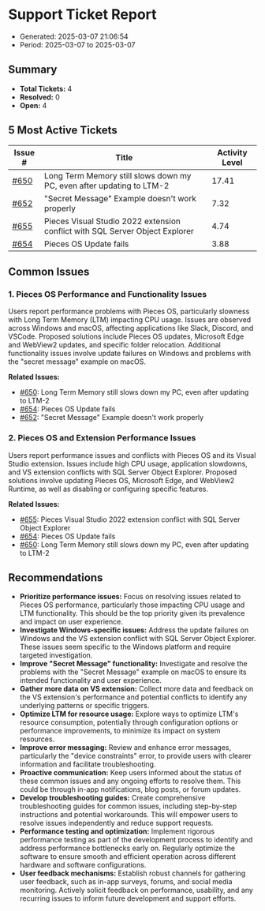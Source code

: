 # Support Ticket Report
- Generated: 2025-03-07 21:06:54
- Period: 2025-03-07 to 2025-03-07

## Summary
- **Total Tickets:** 4
- **Resolved:** 0
- **Open:** 4

## 5 Most Active Tickets
| Issue # | Title | Activity Level |
|---------|-------|----------------|
| [#650](https://github.com/pieces-app/support/issues/650) | Long Term Memory still slows down my PC, even after updating to LTM-2 | 17.41 |
| [#652](https://github.com/pieces-app/support/issues/652) | "Secret Message" Example doesn't work properly | 7.32 |
| [#655](https://github.com/pieces-app/support/issues/655) | Pieces Visual Studio 2022 extension conflict with SQL Server Object Explorer | 4.74 |
| [#654](https://github.com/pieces-app/support/issues/654) | Pieces OS Update fails | 3.88 |

## Common Issues
### 1. Pieces OS Performance and Functionality Issues
Users report performance problems with Pieces OS, particularly slowness with Long Term Memory (LTM) impacting CPU usage. Issues are observed across Windows and macOS, affecting applications like Slack, Discord, and VSCode. Proposed solutions include Pieces OS updates, Microsoft Edge and WebView2 updates, and specific folder relocation. Additional functionality issues involve update failures on Windows and problems with the "secret message" example on macOS.

**Related Issues:**
- [#650](https://github.com/pieces-app/support/issues/650): Long Term Memory still slows down my PC, even after updating to LTM-2
- [#654](https://github.com/pieces-app/support/issues/654): Pieces OS Update fails
- [#652](https://github.com/pieces-app/support/issues/652): "Secret Message" Example doesn't work properly

### 2. Pieces OS and Extension Performance Issues
Users report performance issues and conflicts with Pieces OS and its Visual Studio extension. Issues include high CPU usage, application slowdowns, and VS extension conflicts with SQL Server Object Explorer. Proposed solutions involve updating Pieces OS, Microsoft Edge, and WebView2 Runtime, as well as disabling or configuring specific features.

**Related Issues:**
- [#655](https://github.com/pieces-app/support/issues/655): Pieces Visual Studio 2022 extension conflict with SQL Server Object Explorer
- [#654](https://github.com/pieces-app/support/issues/654): Pieces OS Update fails
- [#650](https://github.com/pieces-app/support/issues/650): Long Term Memory still slows down my PC, even after updating to LTM-2


## Recommendations
- **Prioritize performance issues:** Focus on resolving issues related to Pieces OS performance, particularly those impacting CPU usage and LTM functionality. This should be the top priority given its prevalence and impact on user experience.
- **Investigate Windows-specific issues:** Address the update failures on Windows and the VS extension conflict with SQL Server Object Explorer. These issues seem specific to the Windows platform and require targeted investigation.
- **Improve "Secret Message" functionality:** Investigate and resolve the problems with the "Secret Message" example on macOS to ensure its intended functionality and user experience.
- **Gather more data on VS extension:** Collect more data and feedback on the VS extension's performance and potential conflicts to identify any underlying patterns or specific triggers.
- **Optimize LTM for resource usage:** Explore ways to optimize LTM's resource consumption, potentially through configuration options or performance improvements, to minimize its impact on system resources.
- **Improve error messaging:** Review and enhance error messages, particularly the "device constraints" error, to provide users with clearer information and facilitate troubleshooting.
- **Proactive communication:** Keep users informed about the status of these common issues and any ongoing efforts to resolve them. This could be through in-app notifications, blog posts, or forum updates.
- **Develop troubleshooting guides:** Create comprehensive troubleshooting guides for common issues, including step-by-step instructions and potential workarounds. This will empower users to resolve issues independently and reduce support requests.
- **Performance testing and optimization:** Implement rigorous performance testing as part of the development process to identify and address performance bottlenecks early on. Regularly optimize the software to ensure smooth and efficient operation across different hardware and software configurations.
- **User feedback mechanisms:** Establish robust channels for gathering user feedback, such as in-app surveys, forums, and social media monitoring. Actively solicit feedback on performance, usability, and any recurring issues to inform future development and support efforts.
